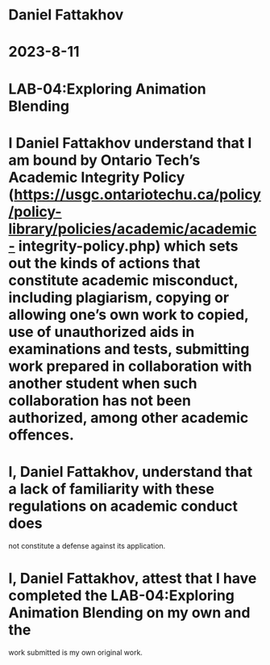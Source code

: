 # Daniel Fattakhov
# 2023-8-11
# LAB-04:Exploring Animation Blending
# I Daniel Fattakhov understand that I am bound by Ontario Tech’s Academic Integrity Policy (https://usgc.ontariotechu.ca/policy/policy-library/policies/academic/academic- integrity-policy.php) which sets out the kinds of actions that constitute academic misconduct, including plagiarism, copying or allowing one’s own work to copied, use of unauthorized aids in examinations and tests, submitting work prepared in collaboration with another student when such collaboration has not been authorized, among other academic offences.
# I, Daniel Fattakhov, understand that a lack of familiarity with these regulations on academic conduct does
not constitute a defense against its application.
# I, Daniel Fattakhov, attest that I have completed the LAB-04:Exploring Animation Blending on my own and the
work submitted is my own original work.